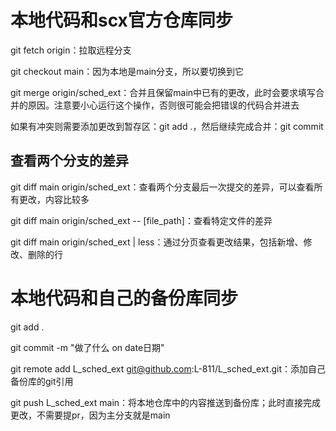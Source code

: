 # 本地代码和scx官方仓库同步

git fetch origin：拉取远程分支

git checkout main：因为本地是main分支，所以要切换到它

git merge origin/sched_ext：合并且保留main中已有的更改，此时会要求填写合并的原因。注意要小心运行这个操作，否则很可能会把错误的代码合并进去

如果有冲突则需要添加更改到暂存区：git add .，然后继续完成合并：git commit

## 查看两个分支的差异

git diff main origin/sched_ext：查看两个分支最后一次提交的差异，可以查看所有更改，内容比较多

git diff main origin/sched_ext -- [file_path]：查看特定文件的差异

git diff main origin/sched_ext | less：通过分页查看更改结果，包括新增、修改、删除的行

# 本地代码和自己的备份库同步

git add .

git commit -m "做了什么 on date日期"

git remote add L_sched_ext git@github.com:L-811/L_sched_ext.git：添加自己备份库的git引用

git push L_sched_ext main：将本地仓库中的内容推送到备份库；此时直接完成更改，不需要提pr，因为主分支就是main
